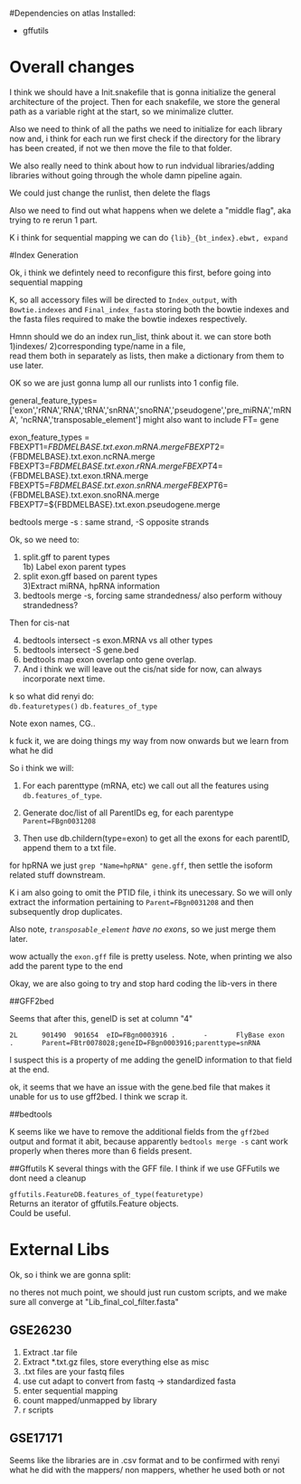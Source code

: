 #Dependencies on atlas
Installed: 
 
- gffutils 

# Overall changes 

I think we should have a Init.snakefile that is gonna initialize the general architecture of the project.
Then for each snakefile, we store the general path as a variable right at the start, so we minimalize clutter. 

Also we need to think of all the paths we need to initialize for each library now and, 
i think for each run we first check if the directory for the library has been created, if not we then move the file to that folder.   

We also really need to think about how to run indvidual libraries/adding libraries without going through the whole damn pipeline again.

We could just change the runlist, then delete the flags

Also we need to find out what happens when we delete a "middle flag", aka trying to re rerun 1 part. 




K i think for sequential mapping we can do `{lib}_{bt_index}.ebwt, expand`



#Index Generation

Ok, i think we defintely need to reconfigure this first, before going into sequential mapping 

K, so all accessory files will be directed to `Index_output`, with `Bowtie.indexes` and `Final_index_fasta` storing both the bowtie indexes and the fasta files required to make the bowtie indexes respectively. 

Hmnn should we do an index run_list, think about it. we can store both 1)indexes/ 2)corresponding type/name in a file,  
read them both in separately as lists, then make a dictionary from them to use later.  


OK so we are just gonna lump all our runlists into 1 config file.

general_feature_types=['exon','rRNA','RNA','tRNA','snRNA','snoRNA','pseudogene','pre_miRNA','mRNA', 'ncRNA','transposable_element']
might also want to include FT= gene 

exon_feature_types =
FBEXPT1=${FBDMELBASE}.txt.exon.mRNA.merge
FBEXPT2=${FBDMELBASE}.txt.exon.ncRNA.merge
FBEXPT3=${FBDMELBASE}.txt.exon.rRNA.merge
FBEXPT4=${FBDMELBASE}.txt.exon.tRNA.merge
FBEXPT5=${FBDMELBASE}.txt.exon.snRNA.merge
FBEXPT6=${FBDMELBASE}.txt.exon.snoRNA.merge
FBEXPT7=${FBDMELBASE}.txt.exon.pseudogene.merge


bedtools merge -s : same strand, -S opposite strands

Ok, so we need to: 

1) split.gff to parent types  
1b) Label exon parent types  
2) split exon.gff based on parent types  
3)Extract miRNA, hpRNA information    
4) bedtools merge -s, forcing same strandedness/ also perform withouy strandedness? 

Then for cis-nat  

4) bedtools intersect -s exon.MRNA vs all other types   
5) bedtools intersect -S gene.bed  
6) bedtools map exon overlap onto gene overlap.  
7) And i think we will leave out the cis/nat side for now, can always incorporate next time.  


k so what did renyi do:  
`db.featuretypes()`
`db.features_of_type`

Note exon  names, CG.. 

k fuck it, we are doing things my way from now onwards but we learn from what he did

So i think we will:  
  
1) For each parenttype (mRNA, etc) we call out all the features using `db.features_of_type`.  

2) Generate doc/list of all ParentIDs eg,  for each parentype `Parent=FBgn0031208`

3) Then use db.childern(type=exon) to get all the exons for each parentID, append them to a txt file. 


for hpRNA we just `grep "Name=hpRNA" gene.gff`, then settle the isoform related stuff downstream. 


K i am also going to omit the PTID file, i think its unecessary. So we will only extract the information pertaining to `Parent=FBgn0031208` and then subsequently drop duplicates. 

Also note, *`transposable_element` have no exons*, so we just merge them later. 

wow actually the `exon.gff` file is pretty useless. 
Note, when printing we also add the parent type to the end 

Okay, we are also going to try and stop hard coding the lib-vers in there 


##GFF2bed

Seems that after this, geneID is set at column "4"
 
```
2L      901490  901654  eID=FBgn0003916 .       -       FlyBase exon    .       Parent=FBtr0078028;geneID=FBgn0003916;parenttype=snRNA
```

I suspect this is a property of me adding the geneID information to that field at the end. 

ok, it seems that we have an issue with the gene.bed file that makes it unable for us to use gff2bed. I think we scrap it. 

##bedtools

K seems like we have to remove the additional fields from the `gff2bed` output and format it abit, because apparently `bedtools merge -s` cant work properly when theres more than 6 fields present. 

##Gffutils
K several things with the GFF file. I think if we use GFFutils we dont need a cleanup

`gffutils.FeatureDB.features_of_type(featuretype)`  
Returns an iterator of gffutils.Feature objects.  
Could be useful. 





# External Libs 

Ok, so i think we are gonna split: 

no theres not much point, we should just run custom scripts, and we make sure all converge at "Lib_final_col_filter.fasta"


## GSE26230 

1. Extract .tar file 
2. Extract *.txt.gz files, store everything else as misc
3. .txt files are your fastq files
4. use cut adapt to convert from fastq -> standardized fasta 
5. enter sequential mapping 
6. count mapped/unmapped by library 
7. r scripts 


## GSE17171

Seems like the libraries are in .csv format and to be confirmed with renyi what he did with the mappers/ non mappers, whether he used both or not  
